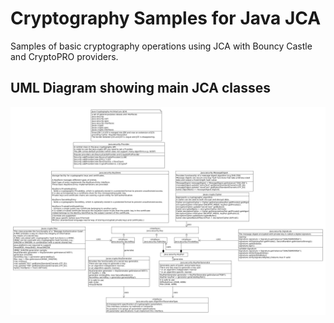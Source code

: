 # Cryptography Samples for Java JCA

Samples of basic cryptography operations using JCA with  Bouncy Castle and CryptoPRO providers.



## UML Diagram showing main JCA classes 
![JCA Classes Overview](docs/java-cryptograpy-architecture-overview.png)
